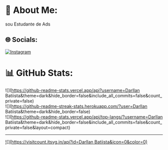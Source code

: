 # 💫 About Me:
sou Estudante de Ads<br>


## 🌐 Socials:
[![Instagram](https://img.shields.io/badge/Instagram-%23E4405F.svg?logo=Instagram&logoColor=white)](https://instagram.com/darllanbatista) 
# 📊 GitHub Stats:
![](https://github-readme-stats.vercel.app/api?username=Darllan Batiista&theme=dark&hide_border=false&include_all_commits=false&count_private=false)<br/>
![](https://github-readme-streak-stats.herokuapp.com/?user=Darllan Batiista&theme=dark&hide_border=false)<br/>
![](https://github-readme-stats.vercel.app/api/top-langs/?username=Darllan Batiista&theme=dark&hide_border=false&include_all_commits=false&count_private=false&layout=compact)

---
[![](https://visitcount.itsvg.in/api?id=Darllan Batiista&icon=0&color=0)](https://visitcount.itsvg.in)

<!-- Proudly created with GPRM ( https://gprm.itsvg.in ) -->